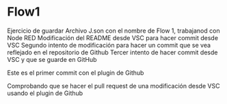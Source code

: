 # Flow1
Ejercicio de guardar Archivo J.son con el nombre de Flow 1, trabajanod con Node RED
Modificación del README desde VSC para hacer commit desde VSC
Segundo intento de modificación para hacer un commit que se vea reflejado en el repositorio de Github
Tercer intento de hacer commit desde VSC y que se guarde en GitHub


Este es el primer commit con el plugin de Github

Comprobando que se hacer el pull request de una modificación desde VSC usando el plugin de Github
